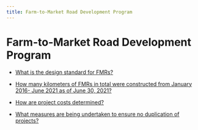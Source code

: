 ```yaml
---
title: Farm-to-Market Road Development Program
---
```


# Farm-to-Market Road Development Program


 - [What is the design standard for FMRs?](/national-banner-programs/farm-to-market-road-development-program/what-is-the-design-standard-for-fmrs)
    
 - [How many kilometers of FMRs in total were constructed from January 2016- June 2021 as of June 30, 2021?](/national-banner-programs/farm-to-market-road-development-program/how-many-kilometers-of-fmrs-in-total-were-constructed-from-january-2016-june-2021-as-of-june-30-2021)
    
 - [How are project costs determined?](/national-banner-programs/farm-to-market-road-development-program/how-are-project-costs-determined)
    
 - [What measures are being undertaken to ensure no duplication of projects?](/national-banner-programs/farm-to-market-road-development-program/what-measures-are-being-undertaken-to-ensure-no-duplication-of-projects)
    
